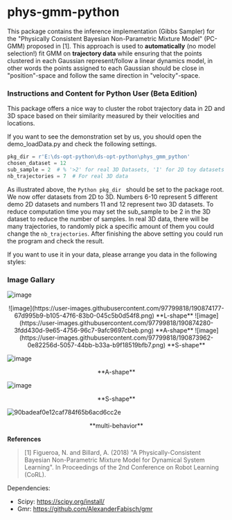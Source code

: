 # phys-gmm-python
This package contains the inference implementation (Gibbs Sampler) for the "Physically Consistent Bayesian Non-Parametric Mixture Model" (PC-GMM) proposed in [1]. This approach is used to **automatically** (no model selection!) fit GMM on **trajectory data** while ensuring that the points clustered in each Gaussian represent/follow a linear dynamics model, in other words the points assigned to each Gaussian should be close in "position"-space and follow the same direction in "velocity"-space.

### Instructions and Content for Python User (Beta Edition)
This package offers a nice way to cluster the robot trajectory data in 2D and 3D space based on their similarity measured by their velocities and locations.

If you want to see the demonstration set by us, you should open the demo_loadData.py and check the following settings.
```Python
pkg_dir = r'E:\ds-opt-python\ds-opt-python\phys_gmm_python'
chosen_dataset = 12
sub_sample = 2  # % '>2' for real 3D Datasets, '1' for 2D toy datasets
nb_trajectories = 7  # For real 3D data
```
As illustrated above, the ```Python pkg_dir ``` should be set to the package root. 
We now offer datasets from 2D to 3D. Numbers 6-10 represent 5 different demo 2D datasets and numbers 11 and 12 represent two 3D datasets.
To reduce computation time you may set the sub_sample to be 2 in the 3D dataset to reduce the number of samples.
In real 3D data, there will be many trajectories, to randomly pick a specific amount of them you could change the ```nb_trajectories```.
After finishing the above setting you could run the program and check the result.

If you want to use it in your data, please arrange you data in the following styles:


### Image Gallary

![image](https://user-images.githubusercontent.com/97799818/190874177-67d995b9-b105-47f6-83b0-045c5b0d54f8.png)
<p align="center">
 ![image](https://user-images.githubusercontent.com/97799818/190874177-67d995b9-b105-47f6-83b0-045c5b0d54f8.png)
  **L-shape**
 ![image](https://user-images.githubusercontent.com/97799818/190874280-3fdd430d-9e65-4756-96c7-9afc9697cbeb.png)
  **A-shape**
 ![image](https://user-images.githubusercontent.com/97799818/190873962-0e82256d-5057-44bb-b33a-b9f18519bfb7.png)
 **S-shape**
</>

![image](https://user-images.githubusercontent.com/97799818/190874280-3fdd430d-9e65-4756-96c7-9afc9697cbeb.png)
<p align="center">
**A-shape**
</>

![image](https://user-images.githubusercontent.com/97799818/190873962-0e82256d-5057-44bb-b33a-b9f18519bfb7.png)
<p align="center">
**S-shape**
</>

![90badeaf0e12caf784f65b6acd6cc2e](https://user-images.githubusercontent.com/97799818/190874080-d6599bec-161c-4075-955a-b799bb9d1062.jpg)
<p align="center">  
**multi-behavior**
</>


**References**    
> [1] Figueroa, N. and Billard, A. (2018) "A Physically-Consistent Bayesian Non-Parametric Mixture Model for Dynamical System Learning". In Proceedings of the 2nd Conference on Robot Learning (CoRL). 

Dependencies:
- Scipy: https://scipy.org/install/
- Gmr: https://github.com/AlexanderFabisch/gmr
